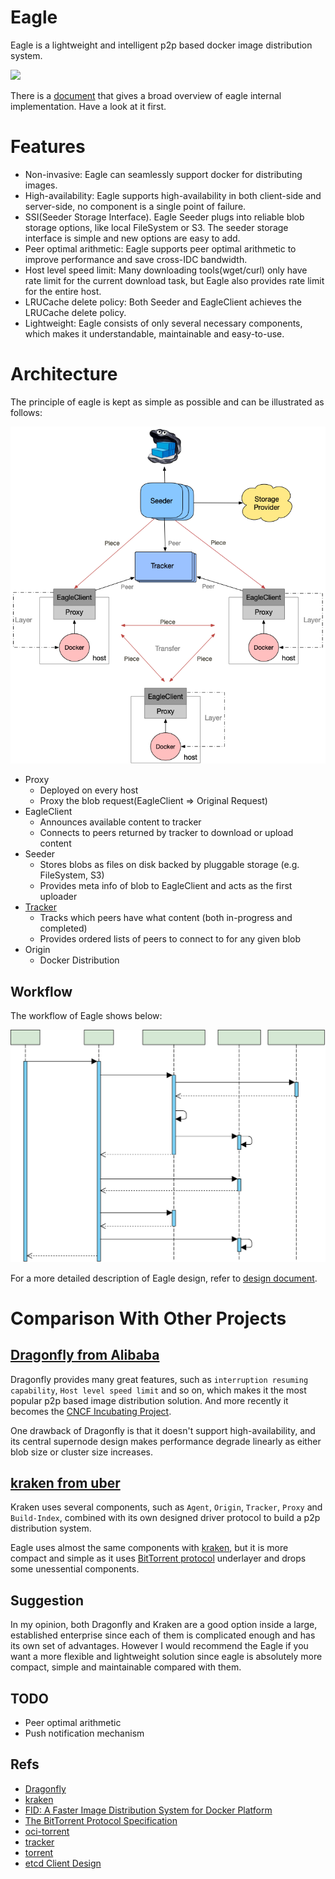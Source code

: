Eagle
=====

Eagle is a lightweight and intelligent p2p based docker image distribution system.

<img src="https://github.com/duyanghao/eagle/blob/master/docs/images/logo.png" width=200px/>

There is a [document](docs/eagle.pptx) that gives a broad overview of eagle internal implementation. Have a look at it first. 

# Features

* Non-invasive: Eagle can seamlessly support docker for distributing images. 
* High-availability: Eagle supports high-availability in both client-side and server-side, no component is a single point of failure. 
* SSI(Seeder Storage Interface). Eagle Seeder plugs into reliable blob storage options, like local FileSystem or S3. The seeder storage interface is simple and new options are easy to add.
* Peer optimal arithmetic: Eagle supports peer optimal arithmetic to improve performance and save cross-IDC bandwidth.  
* Host level speed limit: Many downloading tools(wget/curl) only have rate limit for the current download task, but Eagle also provides rate limit for the entire host.
* LRUCache delete policy: Both Seeder and EagleClient achieves the LRUCache delete policy.
* Lightweight: Eagle consists of only several necessary components, which makes it understandable, maintainable and easy-to-use.

# Architecture

The principle of eagle is kept as simple as possible and can be illustrated as follows:

![](docs/images/eagle_arch.png)

- Proxy
  - Deployed on every host
  - Proxy the blob request(EagleClient => Original Request)
- EagleClient
  - Announces available content to tracker
  - Connects to peers returned by tracker to download or upload content
- Seeder
  - Stores blobs as files on disk backed by pluggable storage (e.g. FileSystem, S3)
  - Provides meta info of blob to EagleClient and acts as the first uploader
- [Tracker](https://github.com/chihaya/chihaya)
  - Tracks which peers have what content (both in-progress and completed)
  - Provides ordered lists of peers to connect to for any given blob
- Origin
  - Docker Distribution

## Workflow

The workflow of Eagle shows below:

![](docs/images/eagle_process.svg)

For a more detailed description of Eagle design, refer to [design document](docs/design/design.md). 

# Comparison With Other Projects

## [Dragonfly from Alibaba](https://github.com/dragonflyoss/Dragonfly)

Dragonfly provides many great features, such as `interruption resuming capability`, `Host level speed limit` and so on, which makes it the most popular p2p based image distribution solution. And more recently it becomes the [CNCF Incubating Project](https://www.cncf.io/projects/).  

One drawback of Dragonfly is that it doesn't support high-availability, and its central supernode design makes performance degrade linearly as either blob size or cluster size increases.     

## [kraken from uber](https://github.com/uber/kraken)

Kraken uses several components, such as `Agent`, `Origin`, `Tracker`, `Proxy` and `Build-Index`, combined with its own designed driver protocol to build a p2p distribution system.
 
Eagle uses almost the same components with [kraken](https://github.com/uber/kraken), but it is more compact and simple as it uses [BitTorrent protocol](http://bittorrent.org/beps/bep_0003.html) underlayer and drops some unessential components.   

## Suggestion

In my opinion, both Dragonfly and Kraken are a good option inside a large, established enterprise since each of them is complicated enough and has its own set of advantages. However I would recommend the Eagle if you want a more flexible and lightweight solution since eagle is absolutely more compact, simple and maintainable compared with them.     

## TODO

* Peer optimal arithmetic
* Push notification mechanism

## Refs

* [Dragonfly](https://github.com/dragonflyoss/Dragonfly)
* [kraken](https://github.com/uber/kraken)
* [FID: A Faster Image Distribution System for Docker Platform](https://ieeexplore.ieee.org/stamp/stamp.jsp?arnumber=8064123)
* [The BitTorrent Protocol Specification](http://bittorrent.org/beps/bep_0003.html)
* [oci-torrent](https://github.com/hustcat/oci-torrent)
* [tracker](https://github.com/chihaya/chihaya)
* [torrent](https://github.com/anacrolix/torrent)
* [etcd Client Design](https://github.com/etcd-io/etcd/blob/master/Documentation/learning/design-client.md)
